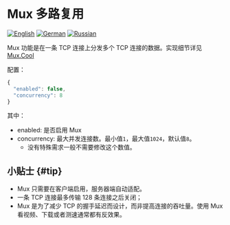 # Mux 多路复用

[![English][1]][2] [![German][3]][4] [![Russian][5]][6]

[1]: ../resources/english.svg
[2]: https://www.v2ray.com/en/configuration/mux.html
[3]: ../resources/german.svg
[4]: https://www.v2ray.com/de/configuration/mux.html
[5]: ../resources/russian.svg
[6]: https://www.v2ray.com/ru/configuration/mux.html

Mux 功能是在一条 TCP 连接上分发多个 TCP 连接的数据。实现细节详见[Mux.Cool](../developer/protocols/muxcool.md)

配置：

```javascript
{
  "enabled": false,
  "concurrency": 8
}
```

其中：

* enabled: 是否启用 Mux
* concurrency: 最大并发连接数。最小值`1`，最大值`1024`，默认值`8`。
  * 没有特殊需求一般不需要修改这个数值。

## 小贴士 {#tip}

* Mux 只需要在客户端启用，服务器端自动适配。
* 一条 TCP 连接最多传输 128 条连接之后关闭；
* Mux 是为了减少 TCP 的握手延迟而设计，而非提高连接的吞吐量。使用 Mux 看视频、下载或者测速通常都有反效果。
